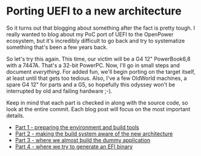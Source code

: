 # Porting UEFI to a new architecture

So it turns out that blogging about something after the fact is pretty
tough. I really wanted to blog about my PoC port of UEFI to the
OpenPower ecosystem, but it's incredibly difficult to go back and try
to systematize something that's been a few years back.
 
So let's try this again. This time, our victim will be a G4 12"
PowerBook6,8 with a 7447A. That's a 32-bit PowerPC. Now, I'll go in
small steps and document *everything*. For added fun, we'll begin
porting on the target itself, at least until that gets too tedious.
Also, I've a few OldWorld machines, a spare G4 12" for parts and
a G5, so hopefully this odyssey won't be interrupted by old
and failing hardware ;-).

Keep in mind that each part is checked in along with the source code,
so look at the entire commit. Each blog post will focus on the most
important details.

* [Part 1 - preparing the environment and build tools](PortingHowTo_p1.md)
* [Part 2 - making the build system aware of the new architecture](PortingHowTo_p2.md)
* [Part 3 - where we almost build the dummy application](PortingHowTo_p3.md)
* [Part 4 - where we try to generate an EFI binary](PortingHowTo_p4.md)